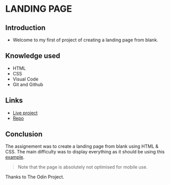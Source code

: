 # LANDING PAGE
## Introduction
 - Welcome to my first of project of creating a landing page from blank. 
## Knowledge used
 - HTML
 - CSS
 - Visual Code
 - Git and Github
## Links
 - [Live project](https://thepiglo.github.io/landingpage/)
 - [Repo](https://github.com/ThePiglo/landingpage)
## Conclusion
The assignement was to create a landing page from blank using HTML & CSS. The main difficulty was to display everything as it should be using this [example](https://cdn.statically.io/gh/TheOdinProject/curriculum/81a5d553f4073e593d23a6ab00d50eef8620796d/foundations/html_css/project/imgs/01.png).

> Note that the page is absolutely not optimised for mobile use.

Thanks to The Odin Project.
